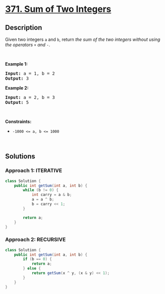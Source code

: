 # [371. Sum of Two Integers](https://leetcode.com/problems/sum-of-two-integers)

## Description

<p>Given two integers <code>a</code> and <code>b</code>, return <em>the sum of the two integers without using the operators</em> <code>+</code> <em>and</em> <code>-</code>.</p>
<p>&nbsp;</p>

<p><strong class="example">Example 1:</strong></p>
<pre>
<strong>Input:</strong> a = 1, b = 2
<strong>Output:</strong> 3
</pre>

<p><strong class="example">Example 2:</strong></p>
<pre>
<strong>Input:</strong> a = 2, b = 3
<strong>Output:</strong> 5
</pre>
<p>&nbsp;</p>

<p><strong>Constraints:</strong></p>
<ul>
    <li><code>-1000 &lt;= a, b &lt;= 1000</code></li>
</ul>
<p>&nbsp;</p>

## Solutions

### **Approach 1: ITERATIVE**

```java
class Solution {
    public int getSum(int a, int b) {
        while (b != 0) {
            int carry = a & b;
            a = a ^ b;
            b = carry << 1;
        }

        return a;
    }
}
```

### **Approach 2: RECURSIVE**

```java
class Solution {
    public int getSum(int a, int b) {
        if (b == 0) {
            return a;
        } else {
            return getSum(x ^ y, (x & y) << 1);
        }
    }
}
```

<!-- tabs:end -->